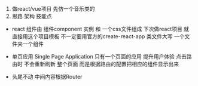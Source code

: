 1. 做react/vue项目 先仿一个音乐类的
2. 思路 架构 技能点

- react 组件由 组件component 实例 和 一个css文件组成
  下次做react项目 就直接用这个项目模板 不一定要用官方的create-react-app
  类文件大写 一个文件夹一个组件
- 单页应用 Single Page Application 只有一个页面的应用
  提升用户体验
  点击路由时 不会重新刷新 整个页面 而是根据路由的配置把相应的组件显示出来

- 头尾不动 中间内容根据Router